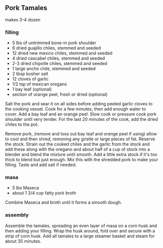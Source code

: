 ## Pork Tamales

makes 3-4 dozen

### filling

* 5 lbs of untrimmed bone-in pork shoulder
* 6 dried guajillo chiles, stemmed and seeded
* 12 dried new mexico chiles, stemmed and seeded
* 4 dried cascabel chiles, stemmed and seeded
* 2-3 dried chipotle chiles, stemmed and seeded
* 1 large ancho chile, stemmed and seeded
* 2 tbsp kosher salt 
* 12 cloves of garlic
* 1/2 tsp of mexican oregano
* 1 bay leaf (optional)
* section of orange peel, fresh or dried (optional)

Salt the pork and sear it on all sides before adding peeled garlic cloves to the cooking vessel. Cook for a few minutes, then add enough water to cover. Add a bay leaf and an orange peel. Slow cook or pressure cook pork shoulder until very tender. For the last 20 minutes of the cook, add the dried chiles to the pot.

Remove pork, (remove and toss out bay leaf and orange peel if using) allow to cool and then shred, removing any gristle or large pieces of fat. Reserve the stock. Strain out the cooked chiles and the garlic from the stock and add these along with the oregano and about half of a cup of stock into a blender and blend the mixture until smooth. Add a little extra stock if it's too thick to blend but just enough. Mix this with the shredded pork to make your filling. Taste and add salt if needed.

### masa

* 5 lbs Maseca
* about 1 3/4 cup fatty pork broth

Combine Maseca and broth until it forms a smooth dough. 

### assembly 

Assemble the tamales, spreading an even layer of masa on a corn husk and then adding your filling. Wrap the husk around, fold over and secure with a strip of corn husk. Add all tamales to a large steamer basket and steam for about 35 minutes.  
